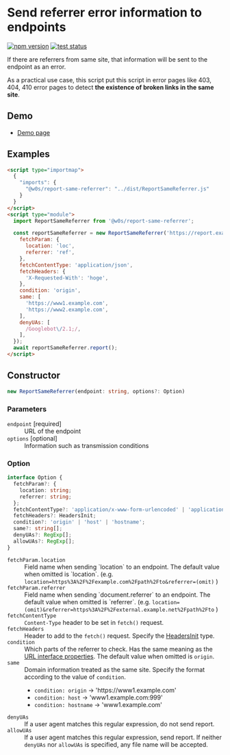 # Send referrer error information to endpoints

[![npm version](https://badge.fury.io/js/%40saekitominaga%2Freport-same-referrer.svg)](https://www.npmjs.com/package/@saekitominaga/report-same-referrer)
[![test status](https://github.com/SaekiTominaga/frontend/actions/workflows/report-same-referrer-test.yml/badge.svg)](https://github.com/SaekiTominaga/frontend/actions/workflows/report-same-referrer-test.yml)

If there are referrers from same site, that information will be sent to the endpoint as an error.

As a practical use case, this script put this script in error pages like 403, 404, 410 error pages to detect **the existence of broken links in the same site**.

## Demo

- [Demo page](https://saekitominaga.github.io/frontend/report/same-referrer/demo/)

## Examples

```HTML
<script type="importmap">
  {
    "imports": {
      "@w0s/report-same-referrer": "../dist/ReportSameReferrer.js"
    }
  }
</script>
<script type="module">
  import ReportSameReferrer from '@w0s/report-same-referrer';

  const reportSameReferrer = new ReportSameReferrer('https://report.example.com/referrer', {
    fetchParam: {
      location: 'loc',
      referrer: 'ref',
    },
    fetchContentType: 'application/json',
    fetchHeaders: {
      'X-Requested-With': 'hoge',
    },
    condition: 'origin',
    same: [
      'https://www1.example.com',
      'https://www2.example.com',
    ],
    denyUAs: [
      /Googlebot\/2.1;/,
    ],
  });
  await reportSameReferrer.report();
</script>
```

## Constructor

```TypeScript
new ReportSameReferrer(endpoint: string, options?: Option)
```

### Parameters

<dl>
<dt><code>endpoint</code> [required]</dt>
<dd>URL of the endpoint</dd>
<dt><code>options</code> [optional]</dt>
<dd>Information such as transmission conditions</dd>
</dl>

### Option

```TypeScript
interface Option {
  fetchParam?: {
    location: string;
    referrer: string;
  };
  fetchContentType?: 'application/x-www-form-urlencoded' | 'application/json';
  fetchHeaders?: HeadersInit;
  condition?: 'origin' | 'host' | 'hostname';
  same?: string[];
  denyUAs?: RegExp[];
  allowUAs?: RegExp[];
}
```

<dl>
<dt><code>fetchParam.location</code></dt>
<dd>Field name when sending `location` to an endpoint. The default value when omitted is `location`. (e.g. <code>location=https%3A%2F%2Fexample.com%2Fpath%2Fto&referrer=(omit)</code> )</dd>
<dt><code>fetchParam.referrer</code></dt>
<dd>Field name when sending `document.referrer` to an endpoint. The default value when omitted is `referrer`. (e.g. <code>location=(omit)&referrer=https%3A%2F%2Fexternal.example.net%2Fpath%2Fto</code> )</dd>
<dt><code>fetchContentType</code></dt>
<dd><code>Content-Type</code> header to be set in <code>fetch()</code> request.</dd>
<dt><code>fetchHeaders</code></dt>
<dd>Header to add to the <code>fetch()</code> request. Specify the <a href="https://fetch.spec.whatwg.org/#typedefdef-headersinit">HeadersInit</a> type.</dd>
<dt><code>condition</code></dt>
<dd>Which parts of the referrer to check. Has the same meaning as the <a href="https://developer.mozilla.org/en-US/docs/Web/API/URL#instance_properties">URL interface properties</a>. The default value when omitted is <code>origin</code>.</dd>
<dt><code>same</code></dt>
<dd>Domain information treated as the same site. Specify the format according to the value of <code>condition</code>.
<ul>
<li><code>condition: origin</code> → 'https://www1.example.com'</li>
<li><code>condition: host</code> → 'www1.example.com:999'</li>
<li><code>condition: hostname</code> → 'www1.example.com'</li>
</ul></dd>
<dt><code>denyUAs</code></dt>
<dd>If a user agent matches this regular expression, do not send report.</dd>
<dt><code>allowUAs</code></dt>
<dd>If a user agent matches this regular expression, send report. If neither <code>denyUAs</code> nor <code>allowUAs</code> is specified, any file name will be accepted.</dd>
</dl>
